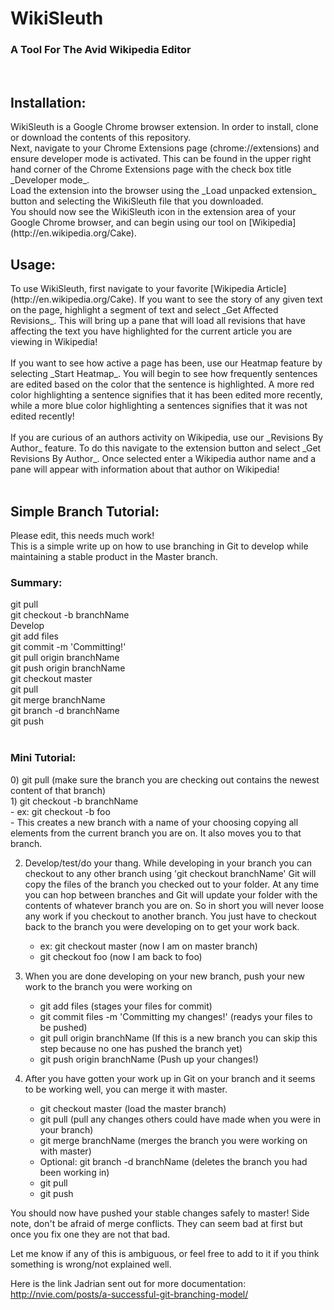 <h1>WikiSleuth</h1>
<h3>A Tool For The Avid Wikipedia Editor</h3>
<br>
<h2>Installation: </h2>
WikiSleuth is a Google Chrome browser extension. In order to install, clone or download the contents of this repository. <br>
Next, navigate to your Chrome Extensions page (chrome://extensions) and ensure developer mode is activated. This can be found in the upper right hand corner of the Chrome Extensions page with the check box title _Developer mode_. <br>
Load the extension into the browser using the _Load unpacked extension_ button and selecting the WikiSleuth file that you downloaded. <br>
You should now see the WikiSleuth icon in the extension area of your Google Chrome browser, and can begin using our tool on [Wikipedia](http://en.wikipedia.org/Cake).
<br>
<h2>Usage: </h2>
To use WikiSleuth, first navigate to your favorite [Wikipedia Article](http://en.wikipedia.org/Cake). If you want to see the story of any given text on the page, highlight a segment of text and select _Get Affected Revisions_. This will bring up a pane that will load all revisions that have affecting the text you have highlighted for the current article you are viewing in Wikipedia!
<br><br>
If you want to see how active a page has been, use our Heatmap feature by selecting _Start Heatmap_. You will begin to see how frequently sentences are edited based on the color that the sentence is highlighted. A more red color highlighting a sentence signifies that it has been edited more recently, while a more blue color highlighting a sentences signifies that it was not edited recently!
<br><br>
If you are curious of an authors activity on Wikipedia, use our _Revisions By Author_ feature. To do this navigate to the extension button and select _Get Revisions By Author_. Once selected enter a Wikipedia author name and a pane will appear with information about that author on Wikipedia!
<br>
<br>
<h2> Simple Branch Tutorial:</h2>
Please edit, this needs much work! 
<br>
This is a simple write up on how to use branching in Git to develop while maintaining a stable product in the Master branch.
<br>
<h3>Summary:</h3>
git pull <br>
git checkout -b branchName <br>
Develop <br>
git add files <br>
git commit <file(s)> -m 'Committing!' <br>
git pull origin branchName <br>
git push origin branchName <br>
git checkout master <br>
git pull <br>
git merge branchName <br>
git branch -d branchName <br>
git push <br>
<br>
<h3>Mini Tutorial:</h3>
0) git pull (make sure the branch you are checking out contains the newest content of that branch) <br>
1) git checkout -b branchName<br>
    - ex: git checkout -b foo <br>
    - This creates a new branch with a name of your choosing copying all elements from the current branch you are on. It also moves you to that branch. <br>

2) Develop/test/do your thang. While developing in your branch you can checkout to any other branch using 'git checkout branchName' Git will copy the files of the branch you checked out to your folder. At any time you can hop between branches and Git will update your folder with the contents of whatever branch you are on. So in short you will never loose any work if you checkout to another branch. You just have to checkout back to the branch you were developing on to get your work back. <br>
    - ex: git checkout master (now I am on master branch) <br>
    - git checkout foo (now I am back to foo) <br>

3) When you are done developing on your new branch, push your new work to the branch you were working on <br>
    - git add files (stages your files for commit) <br>
    - git commit files -m 'Committing my changes!' (readys your files to be pushed) <br>
    - git pull origin branchName (If this is a new branch you can skip this step because no one has pushed the branch yet) <br>
    - git push origin branchName (Push up your changes!) <br>

4) After you have gotten your work up in Git on your branch and it seems to be working well, you can merge it with master. <br>
    - git checkout master (load the master branch) <br>
    - git pull (pull any changes others could have made when you were in your branch) <br>
    - git merge branchName (merges the branch you were working on with master) <br>
    - Optional: git branch -d branchName (deletes the branch you had been working in) <br>
    - git pull <br>
    - git push <br>

You should now have pushed your stable changes safely to master! Side note, don't be afraid of merge conflicts. They can seem bad at first but once you fix one they are not that bad. <br>

Let me know if any of this is ambiguous, or feel free to add to it if you think something is wrong/not explained well. <br>

Here is the link Jadrian sent out for more documentation: http://nvie.com/posts/a-successful-git-branching-model/
